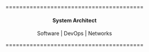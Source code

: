 <p align="center">========================================</p>
<h4 align="center">System Architect</h4>
<p align="center">Software  |  DevOps  |  Networks</p>
<p align="center">========================================</p>
